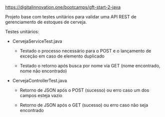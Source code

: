 https://digitalinnovation.one/bootcamps/gft-start-2-java

Projeto base com testes unitários para validar uma API REST de gerenciamento de estoques de cerveja.

Testes unitários:

* CervejaServiceTest.java

	* Testado o processo necessário para o POST e o lançamento de exceção em caso de elemento duplicado

	* Testado o retorno após busca por nome via GET (nome encontrado, nome não encontrado)

* CervejaControllerTest.java

	* Retorno de JSON após o POST (sucesso) ou erro caso um dos campos esteja vazio

	* Retorno de JSON após o GET (sucesso) ou erro caso não seja encontrado
